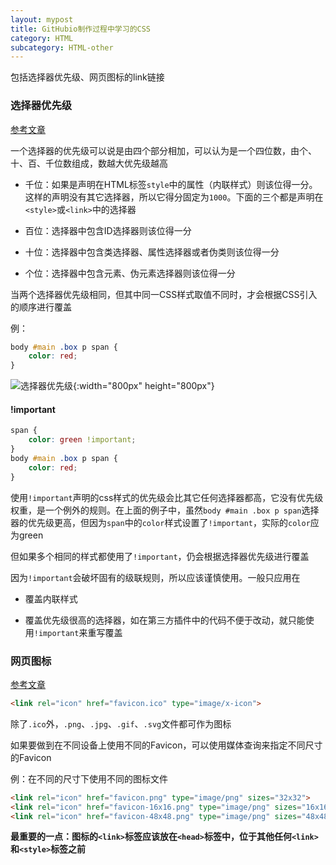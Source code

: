 ```yaml
---
layout: mypost
title: GitHubio制作过程中学习的CSS
category: HTML
subcategory: HTML-other
---
```

包括选择器优先级、网页图标的link链接

<!-- more -->

### 选择器优先级

[参考文章](https://juejin.cn/post/7101671371993776142)

一个选择器的优先级可以说是由四个部分相加，可以认为是一个四位数，由个、十、百、千位数组成，数越大优先级越高

- 千位：如果是声明在HTML标签`style`中的属性（内联样式）则该位得一分。这样的声明没有其它选择器，所以它得分固定为`1000`。下面的三个都是声明在`<style>`或`<link>`中的选择器

- 百位：选择器中包含ID选择器则该位得一分

- 十位：选择器中包含类选择器、属性选择器或者伪类则该位得一分

- 个位：选择器中包含元素、伪元素选择器则该位得一分

当两个选择器优先级相同，但其中同一CSS样式取值不同时，才会根据CSS引入的顺序进行覆盖

例：

```css
body #main .box p span {
    color: red;
}
```

![选择器优先级](../../../../../upload/md-image/css进阶2/选择器优先级.png "选择器优先级"){:width="800px" height="800px"}

#### !important

```css
span {
    color: green !important;
}
body #main .box p span {
    color: red;
}
```

使用`!important`声明的css样式的优先级会比其它任何选择器都高，它没有优先级权重，是一个例外的规则。在上面的例子中，虽然`body #main .box p span`选择器的优先级更高，但因为`span`中的`color`样式设置了`!important`，实际的`color`应为green

但如果多个相同的样式都使用了`!important`，仍会根据选择器优先级进行覆盖

因为`!important`会破坏固有的级联规则，所以应该谨慎使用。一般只应用在

- 覆盖内联样式

- 覆盖优先级很高的选择器，如在第三方插件中的代码不便于改动，就只能使用`!important`来重写覆盖

### 网页图标

[参考文章](https://deepinout.com/html/html-questions/59_html_how_to_add_a_browser_tab_icon_favicon_for_a_website.html#:~:text=%E6%82%A8%E5%8F%AF%E4%BB%A5%E5%88%9B%E5%BB%BA%E4%B8%80%E4%B8%AA.ico%E6%96%87%E4%BB%B6%EF%BC%8C%E7%84%B6%E5%90%8E%E5%9C%A8%E6%82%A8%E7%9A%84HTML%E6%96%87%E6%A1%A3%E4%B8%AD%E4%BD%BF%E7%94%A8%E4%BB%A5%E4%B8%8B%E4%BB%A3%E7%A0%81%E5%B0%86%E5%85%B6%E9%93%BE%E6%8E%A5%E5%88%B0%E7%BD%91%E7%AB%99%E4%B8%8A%EF%BC%9A%20%3Clink%20rel%3D%22icon%22%20href%3D%22favicon.ico%22%20type%3D%22image%2Fx-icon%22%3E%20%E8%AF%B7%E6%B3%A8%E6%84%8F%EF%BC%8C%E8%BF%99%E4%B8%AA%E4%BB%A3%E7%A0%81%E5%BA%94%E8%AF%A5%E6%94%BE%E5%9C%A8,%3Chead%3E%20%E6%A0%87%E7%AD%BE%E4%B8%AD%EF%BC%8C%E4%BD%8D%E4%BA%8E%E5%85%B6%E4%BB%96%20%3Clink%3E%20%E5%92%8C%20%3Cstyle%3E%20%E6%A0%87%E7%AD%BE%E4%B9%8B%E5%89%8D%E3%80%82)

```html
<link rel="icon" href="favicon.ico" type="image/x-icon">
```

除了`.ico`外，`.png`、`.jpg`、`.gif`、`.svg`文件都可作为图标

如果要做到在不同设备上使用不同的Favicon，可以使用媒体查询来指定不同尺寸的Favicon

例：在不同的尺寸下使用不同的图标文件

```html
<link rel="icon" href="favicon.png" type="image/png" sizes="32x32">
<link rel="icon" href="favicon-16x16.png" type="image/png" sizes="16x16">
<link rel="icon" href="favicon-48x48.png" type="image/png" sizes="48x48">
```

**最重要的一点：图标的`<link>`标签应该放在`<head>`标签中，位于其他任何`<link>`和`<style>`标签之前**
